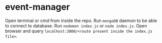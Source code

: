 # event-manager
Open terminal or cmd from inside the repo.
Run `mongoDB` daemon to be able to connect to database.
Run `nodemon index.js` or `node index.js`.
Open browser and query `localhost:3000/<route present inside the index.js file>`.
